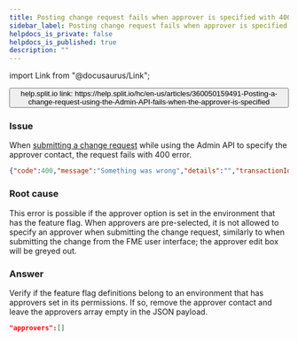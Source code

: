```yaml
---
title: Posting change request fails when approver is specified with 400 error
sidebar_label: Posting change request fails when approver is specified with 400 error
helpdocs_is_private: false
helpdocs_is_published: true
description: ""
---
```


import Link from "@docusaurus/Link";

<p>
  <button style={{borderRadius:'8px', border:'1px', fontFamily:'Courier New', fontWeight:'800', textAlign:'left'}}> help.split.io link: https://help.split.io/hc/en-us/articles/360050159491-Posting-a-change-request-using-the-Admin-API-fails-when-the-approver-is-specified </button>
</p>

### Issue

When [submitting a change request](https://docs.split.io/reference#create-change-request) while using the Admin API to specify the approver contact, the request fails with 400 error.

```json
{"code":400,"message":"Something was wrong","details":"","transactionId":"xxxxxxx"}
```

### Root cause

This error is possible if the approver option is set in the environment that has the feature flag. When approvers are pre-selected, it is not allowed to specify an approver when submitting the change request, similarly to when submitting the change from the FME user interface; the approver edit box will be greyed out.

### Answer

Verify if the feature flag definitions belong to an environment that has approvers set in its permissions. If so, remove the approver contact and leave the approvers array empty in the JSON payload.

```json
"approvers":[]
```